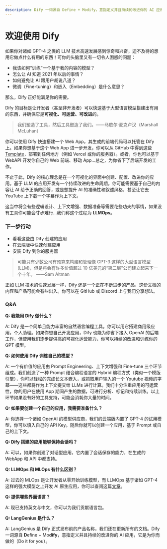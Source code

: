 ```yaml
---
description: Dify 一词源自 Define + Modify，意指定义并且持续的改进你的 AI 应用，它是为你而做的（Do it for you）。
---
```


# 欢迎使用 Dify

如果你对诸如 GPT-4 之类的 LLM 技术高速发展感到惊奇和兴奋，迫不及待的想用它做点什么有用的东西！可你的头脑里又有一切令人困惑的问题：

* 我该如何“训练”一个基于我的内容的模型？
* 怎么让 AI 知道 2021 年以后的事情？
* 如何避免让 AI 跟用户胡说八道？
* 微调（Fine-tuning）和嵌入（Embedding）是什么意思？

那么，Dify 正好能满足你的需要。

Dify 的目标是让开发者（甚至非开发者）可以快速基于大型语言模型搭建出有用的东西，并确保它是**可视化、可运营、可改进**的。

> 我们塑造了工具，然后工具塑造了我们。——马歇尔·麦克卢汉（Marshall McLuhan）

你可以使用 Dify 快速搭建一个 Web App，其生成的前端代码可以托管在 Dify 上。如果你想基于这个 Web App 进一步开发，你可以从 GitHub 中得到这些 [Template](advanced/based-on-frontend-templates.md)，部署到任何地方（例如 Vercel 或你的服务器）。或者，你也可以基于 WebAPI 开发你自己的 Web 前端、移动 App…总之，为你省下了后端开发的工作。

不止于此，Dify 的核心理念是在一个可视化的界面中创建、配置、改进你的应用。基于 LLM 的应用开发有一个持续改进的生命周期，你可能需要基于自己的内容让 AI 给予正确的回答，或是想提升 AI 的准确性和叙述风格，甚至让它去 YouTube 上下载一个字幕作为上下文。

这当中将会有些逻辑设计、上下文增强、数据准备等需要花些功夫的事情，如果没有工具你可能会寸步难行…我们称这个过程为 **LLMOps**。

### 下一步行动

* 看看这些由 Dify 创建的应用
* 在云端版中快速创建应用
* 安装 Dify 到你的服务器

> 可能只有少数公司有预算来构建和管理像 GPT-3 这样的大型语言模型 (LLM)，但是将会有许多价值超过 10 亿美元的“第二层”公司建立起来下一个十年。
> ——Sam Altman

正如 LLM 技术的快速发展一样，Dify 还是一个正在不断进步的产品，这份文档的内容和产品可能会有些出入。你可以在 GitHub 或 Discord 上与我们分享想法。

### Q\&A

**Q: 我能用 Dify 做什么？**

A: Dify 是一个简单且能力丰富的自然语言编程工具。你可以用它搭建商用级应用，个人助理。如果你想自己开发应用，Dify 也能为你省下接入 OpenAI 的后端工作，但使用我们逐步提供高的可视化运营能力，你可以持续的改进和训练你的 GPT 模型。

**Q: 如何使用 Dify 训练自己的模型？**

A: 一个有价值的应用由 Prompt Engineering、上下文增强和 Fine-tune 三个环节组成。我们创造了一种 Prompt 结合编程语言的 Hybrid 编程方式（类似一个模版引擎），你可以轻松的完成长文本嵌入，或抓取用户输入的一个 Youtube 视频的字幕——这些都将作为上下文提交给 LLMs 进行计算。我们十分注重应用的可运营性，你的用户在使用 App 期间产生的数据，可进行分析、标记和持续训练。以上环节如果没有好的工具支持，可能会消耗你大量的时间。

**Q: 如果要创建一个自己的应用，我需要准备什么？**

A: 你选择一个诸如 OpenAI 的模型供应商，我们的云端版内置了 GPT-4 的试用模型，你可以填入自己的 API Key。随后你就可以创建一个应用，基于 Prompt 或自己的上下文。

**Q: Dify 搭建的应用能够保持会话吗？**

A: 可以，如果你创建了对话型应用，它内置了会话保存的能力，在生成的 WebApp 和 API 中都支持。

**Q: LLMOps 和 MLOps 有什么区别？**

A: 过去的 MLOps 是让开发者从零开始训练模型，而 LLMOps 基于诸如 GPT-4 这样的强大模型之上开发 AI 原生应用，你可以查阅这篇[文章](https://blog.dify.ai/unleashing-the-power-of-llm-embeddings-with-datasets-revolutionizing-mlops/)。

**Q: 提供哪些界面语言？**

A: 现已支持英文与中文，你可以为我们贡献语言包。

**Q: LangGenius 是什么？**

A: LangGenius 是 Dify 正式发布前的产品名称，我们还在更新所有的文档。Dify 一词源自 **D**efine + Mo**dify**，意指定义并且持续的改进你的 AI 应用，它是为你而做的（Do it for you）。

